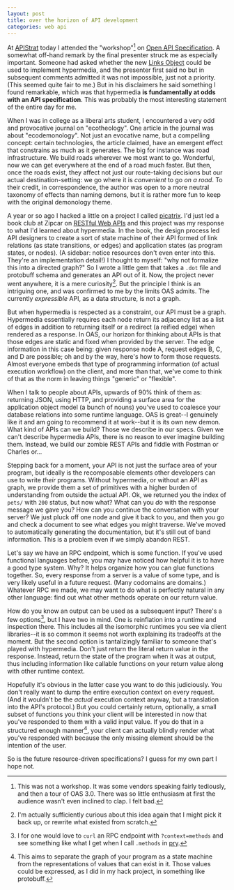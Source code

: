 ```yaml
---
layout: post
title: over the horizon of API development
categories: web api
---
```

At [APIStrat](http://boston2016.apistrat.com/schedule/) today I attended the "workshop"[^not] on [Open API Specification](https://github.com/OAI/OpenAPI-Specification). A somewhat off-hand remark by the final presenter struck me as especially important. Someone had asked whether the new [Links Object](https://github.com/OAI/OpenAPI-Specification/blob/OpenAPI.next/versions/3.0.md#links-object) could be used to implement hypermedia, and the presenter first said no but in subsequent comments admitted it was not impossible, just not a priority. (This seemed quite fair to me.) But in his disclaimers he said something I found remarkable, which was that hypermedia **is fundamentally at odds with an API specification**. This was probably the most interesting statement of the entire day for me.

When I was in college as a liberal arts student, I encountered a very odd and provocative journal on "ecotheology". One article in the journal was about "ecodemonology". Not just an evocative name, but a compelling concept: certain technologies, the article claimed, have an emergent effect that constrains as much as it generates. The big for instance was road infrastructure. We build roads wherever we most want to go. Wonderful, now we can get everywhere at the end of a road much faster. But then, once the roads exist, they affect not just our route-taking decisions but our actual destination-setting: we go where it is _convenient_ to go _on a road_. To their credit, in correspondence, the author was open to a more neutral taxonomy of effects than naming demons, but it is rather more fun to keep with the original demonology theme.

A year or so ago I hacked a little on a project I called [picatrix](https://github.com/mooreniemi/picatrix). I'd just led a book club at Zipcar on [RESTful Web APIs](http://shop.oreilly.com/product/0636920028468.do) and this project was my response to what I'd learned about hypermedia. In the book, the design process led API designers to create a sort of state machine of their API formed of link relations (as state transitions, or edges) and application states (as program states, or nodes). (A sidebar: notice resources don't even enter into this. They're an implementation detail!) I thought to myself: "why not formalize this into a directed graph?" So I wrote a little gem that takes a `.dot` file and protobuff schema and generates an API out of it. Now, the project never went anywhere, it is a mere curiosity[^curiosity]. But the principle I think is an intriguing one, and was confirmed to me by the limits OAS admits. The currently _expressible_ API, as a data structure, is not a graph.

But when hypermedia is respected as a constraint, our API must be a graph. Hypermedia essentially requires each node return its adjacency list as a list of edges in addition to returning itself or a redirect (a reified edge) when rendered as a response. In OAS, our horizon for thinking about APIs is that those edges are static and fixed when provided by the server. The edge information in this case being: given response node A, request edges B, C, and D are possible; oh and by the way, here's how to form those requests. Almost everyone embeds that type of programming information (of actual execution workflow) on the client, and more than that, we've come to think of that as the norm in leaving things "generic" or "flexible".

When I talk to people about APIs, upwards of 90% think of them as: returning JSON, using HTTP, and providing a surface area for the application object model (a bunch of nouns) you've used to coalesce your database relations into some runtime language. OAS is great--I genuinely like it and am going to recommend it at work--but it is its own new demon. What kind of APIs can we build? Those we describe in our specs. Given we can't describe hypermedia APIs, there is no reason to ever imagine building them. Instead, we build our zombie REST APIs and fiddle with Postman or Charles or...

Stepping back for a moment, your API is not just the surface area of your program, but ideally is the recomposable elements other developers can use to write _their_ programs. Without hypermedia, or without an API as graph, we provide them a set of primitives with a higher burden of understanding from outside the actual API. Ok, we returned you the index of `pets/` with `200` status, but now what? What can you _do_ with the response message we gave you? How can you continue the conversation with your server? We just pluck off one node and give it back to you, and then you go and check a document to see what edges you might traverse. We've moved to automatically generating the documentation, but it's still out of band information. This is a problem even if we simply abandon REST.

Let's say we have an RPC endpoint, which is some function. If you've used functional languages before, you may have noticed how helpful it is to have a good type system. Why? It helps organize how you can glue functions together. So, every response from a server is a value of some type, and is very likely useful in a future request. (Many codomains are domains.) Whatever RPC we made, we may want to do what is perfectly natural in any other language: find out what other methods operate on our return value.

How do you know an output can be used as a subsequent input? There's a few options[^pry], but I have two in mind. One is reinflation into a runtime and inspection there. This includes all the isomorphic runtimes you see via client libraries--it is so common it seems not worth explaining its tradeoffs at the moment. But the second option is tantalizingly familiar to someone that's played with hypermedia. Don't just return the literal return value in the response. Instead, return the state of the program when it was at output, thus including information like callable functions on your return value along with other runtime context.

Hopefully it's obvious in the latter case you want to do this judiciously. You don't really want to dump the entire execution context on every request. (And it wouldn't be the _actual_ execution context anyway, but a translation into the API's protocol.) But you could certainly return, optionally, a small subset of functions you think your client will be interested in now that you've responded to them with a valid input value. If you do that in a structured enough manner[^structure], your client can actually blindly render what you've responded with because the only missing element should be the intention of the user.

So is the future resource-driven specifications? I guess for my own part I hope not.

[^not]: This was not a workshop. It was some vendors speaking fairly tediously, and then a tour of OAS 3.0. There was so little enthusiasm at first the audience wasn't even inclined to clap. I felt bad.
[^curiosity]: I'm actually sufficiently curious about this idea again that I might pick it back up, or rewrite what existed from scratch.
[^structure]: This aims to separate the graph of your program as a state machine from the representations of values that can exist in it. Those values could be expressed, as I did in my hack project, in something like protobuff.
[^pry]: I for one would love to `curl` an RPC endpoint with `?context=methods` and see something like what I get when I call `.methods` in [pry](http://pryrepl.org/).
